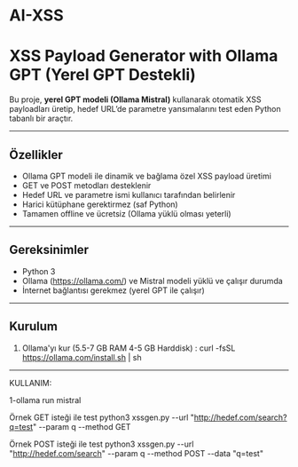 # AI-XSS

# XSS Payload Generator with Ollama GPT (Yerel GPT Destekli)

Bu proje, **yerel GPT modeli (Ollama Mistral)** kullanarak otomatik XSS payloadları üretip, hedef URL’de parametre yansımalarını test eden Python tabanlı bir araçtır.

---

## Özellikler

- Ollama GPT modeli ile dinamik ve bağlama özel XSS payload üretimi
- GET ve POST metodları desteklenir
- Hedef URL ve parametre ismi kullanıcı tarafından belirlenir
- Harici kütüphane gerektirmez (saf Python)
- Tamamen offline ve ücretsiz (Ollama yüklü olması yeterli)

---

## Gereksinimler

- Python 3
- Ollama (https://ollama.com/) ve Mistral modeli yüklü ve çalışır durumda
- İnternet bağlantısı gerekmez (yerel GPT ile çalışır)

---

## Kurulum

1. Ollama'yı kur (5.5-7 GB RAM 4-5 GB Harddisk) : curl -fsSL https://ollama.com/install.sh | sh

   
   
----

   KULLANIM:
   
   1-ollama run mistral

   Örnek GET isteği ile test
   python3 xssgen.py --url "http://hedef.com/search?q=test" --param q --method GET

   Örnek POST isteği ile test
   python3 xssgen.py --url "http://hedef.com/search" --param q --method POST --data "q=test"

